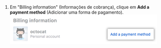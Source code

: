 1. Em "Billing information" (Informações de cobrança), clique em **Add a payment method** (Adicionar uma forma de pagamento). ![Link para adicionar uma forma de pagamento](/assets/images/help/billing/add-payment-method.png)
